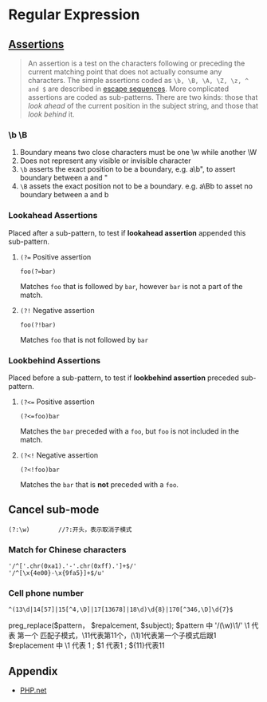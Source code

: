 # Regular Expression

## [Assertions](http://php.net/manual/en/regexp.reference.assertions.php)

> An assertion is a test on the characters following or preceding the current matching point that does not actually consume any characters. The simple assertions coded as `\b, \B, \A, \Z, \z, ^ and $` are described in [escape sequences](http://php.net/manual/en/regexp.reference.escape.php). More complicated assertions are coded as sub-patterns. There are two kinds: those that _look ahead_ of the current position in the subject string, and those that _look behind_ it.

### \b \B

1. Boundary means two close characters must be one \w while another \W
2. Does not represent any visible or invisible character
3. `\b` asserts the exact position to be a boundary, e.g. a\b", to assert boundary between a and "
4. `\B` assets the exact position not to be a boundary. e.g. a\Bb to asset no boundary between a and b

### Lookahead Assertions

Placed after a sub-pattern, to test if **lookahead assertion** appended this sub-pattern.

1. `(?=` Positive assertion

    ```text
    foo(?=bar)
    ```

    Matches `foo` that is followed by `bar`, however `bar` is not a part of the match.

2. `(?!` Negative assertion

    ```text
    foo(?!bar)
    ```

    Matches `foo` that is not followed by `bar`

### Lookbehind Assertions

Placed before a sub-pattern,
to test if **lookbehind assertion** preceded sub-pattern.

1. `(?<=` Positive assertion

    ```
    (?<=foo)bar
    ```

    Matches the `bar` preceded with a `foo`, but `foo` is not included in the match.

2. `(?<!` Negative assertion

    ```
    (?<!foo)bar
    ```

    Matches the `bar` that is **not** preceded with a `foo`.

## Cancel sub-mode

```
(?:\w)        //?:开头，表示取消子模式
```

### Match for Chinese characters

```
'/^['.chr(0xa1).'-'.chr(0xff).']+$/'
'/^[\x{4e00}-\x{9fa5}]+$/u'
```

### Cell phone number

```
^(13\d|14[57]|15[^4,\D]|17[13678]|18\d)\d{8}|170[^346,\D]\d{7}$
```

preg_replace($pattern， $repalcement, $subject);
$pattern 中 '/(\w)\\1/'      \\1 代表 第一个 匹配子模式，\\11代表第11个，(\\1)1代表第一个子模式后跟1
$replacement 中           \\1 代表 1 ; $1 代表1 ; ${11}代表11

## Appendix

- [PHP.net](http://php.net/manual/en/reference.pcre.pattern.syntax.php)
